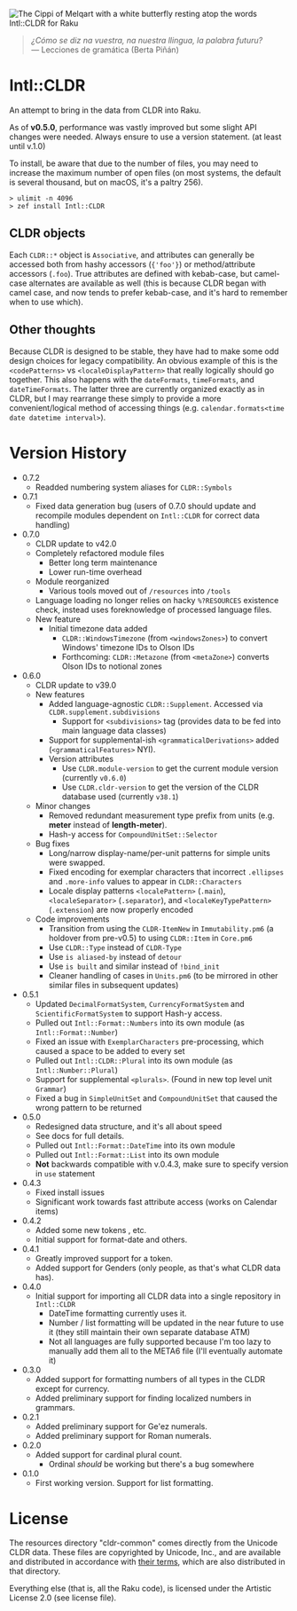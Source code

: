 ![The Cippi of Melqart with a white butterfly resting atop the words Intl::CLDR for Raku](docs/logo.png)

> *¿Cómo se diz na vuestra, na nuestra llingua, la palabra futuru?*  
— Lecciones de gramática (Berta Piñán)

# Intl::CLDR
An attempt to bring in the data from CLDR into Raku. 

As of **v0.5.0**, performance was vastly improved but some slight API changes were needed.
Always ensure to use a version statement.  (at least until v.1.0)

To install, be aware that due to the number of files, you may need to increase the maximum number of open files (on most systems, the default is several thousand, but on macOS, it's a paltry 256).

```
> ulimit -n 4096
> zef install Intl::CLDR
```

## CLDR objects

Each `CLDR::*` object is `Associative`, and attributes can generally be accessed both from 
hashy accessors (`{'foo'}`) or method/attribute accessors (`.foo`).
True attributes are defined with kebab-case, but camel-case alternates are available as well (this is because CLDR began with camel case, and now tends to prefer kebab-case, and it's hard to remember when to use which).  

## Other thoughts

Because CLDR is designed to be stable, they have had to make some odd design choices for legacy compatibility.
An obvious example of this is the `<codePatterns>` vs `<localeDisplayPattern>` that really logically should go together.
This also happens with the `dateFormats`, `timeFormats`, and `dateTimeFormats`.
The latter three are currently organized exactly as in CLDR, but I may rearrange these simply to provide a more convenient/logical method of accessing things (e.g. `calendar.formats<time date datetime interval>`).

# Version History
  * 0.7.2 
    * Readded numbering system aliases for `CLDR::Symbols`
  * 0.7.1
    * Fixed data generation bug (users of 0.7.0 should update and recompile modules dependent on `Intl::CLDR` for correct data handling)
  * 0.7.0
    * CLDR update to v42.0
    * Completely refactored module files
      * Better long term maintenance 
      * Lower run-time overhead
    * Module reorganized 
      * Various tools moved out of `/resources` into `/tools`
    * Language loading no longer relies on hacky `%?RESOURCES` existence check, instead uses foreknowledge of processed language files.
    * New feature
      * Initial timezone data added
        * `CLDR::WindowsTimezone` (from `<windowsZones>`) to convert Windows' timezone IDs to Olson IDs
        * Forthcoming: `CLDR::Metazone` (from `<metaZone>`) converts Olson IDs to notional zones
  * 0.6.0
    * CLDR update to v39.0
    * New features
      * Added language-agnostic `CLDR::Supplement`.  Accessed via `CLDR.supplement.subdivisions`
        * Support for `<subdivisions>` tag (provides data to be fed into main language data classes)
      * Support for supplemental-ish `<grammaticalDerivations>` added (`<grammaticalFeatures>` NYI).
      * Version attributes
        * Use `CLDR.module-version` to get the current module version (currently `v0.6.0`)
        * Use `CLDR.cldr-version` to get the version of the CLDR database used (currently `v38.1`)
    * Minor changes
      * Removed redundant measurement type prefix from units (e.g. **meter** instead of **length-meter**).  
      * Hash-y access for `CompoundUnitSet::Selector`
    * Bug fixes
      * Long/narrow display-name/per-unit patterns for simple units were swapped.
      * Fixed encoding for exemplar characters that incorrect `.ellipses` and `.more-info` values to appear in `CLDR::Characters`
      * Locale display patterns `<localePattern>` (`.main`), `<localeSeparator>` (`.separator`), and `<localeKeyTypePattern>` (`.extension`) are now properly encoded
    * Code improvements
      * Transition from using the `CLDR-ItemNew` in `Immutability.pm6` (a holdover from pre-v0.5) to using `CLDR::Item` in `Core.pm6`
      * Use `CLDR::Type` instead of `CLDR-Type`
      * Use `is aliased-by` instead of `detour`
      * Use `is built` and similar instead of `!bind_init`
      * Cleaner handling of cases in `Units.pm6` (to be mirrored in other similar files in subsequent updates)
  * 0.5.1
    * Updated `DecimalFormatSystem`, `CurrencyFormatSystem` and `ScientificFormatSystem` to support Hash-y access.
    * Pulled out `Intl::Format::Numbers` into its own module (as `Intl::Format::Number`)
    * Fixed an issue with `ExemplarCharacters` pre-processing, which caused a space to be added to every set
    * Pulled out `Intl::CLDR::Plural` into its own module (as `Intl::Number::Plural`)
    * Support for supplemental `<plurals>`.  (Found in new top level unit `Grammar`)
    * Fixed a bug in `SimpleUnitSet` and `CompoundUnitSet` that caused the wrong pattern to be returned
  * 0.5.0
    * Redesigned data structure, and it's all about speed
    * See docs for full details.
    * Pulled out `Intl::Format::DateTime` into its own module
    * Pulled out `Intl::Format::List` into its own module
    * **Not** backwards compatible with v.0.4.3, make sure to specify version in `use` statement
  * 0.4.3
    * Fixed install issues
    * Significant work towards fast attribute access (works on Calendar items)
  * 0.4.2
    * Added some new tokens <local-alpha>, etc.
    * Initial support for format-date and others.
  * 0.4.1
    * Greatly improved support for a <local-number> token.
    * Added support for Genders (only people, as that's what CLDR data has).
  * 0.4.0
    * Initial support for importing all CLDR data into a single repository in `Intl::CLDR`
      * DateTime formatting currently uses it.
      * Number / list formatting will be updated in the near future to use it (they still maintain their own separate database ATM)
      * Not all languages are fully supported because I'm too lazy to manually add them all to the META6 file (I'll eventually automate it)
  * 0.3.0
    * Added support for formatting numbers of all types in the CLDR except for currency.
    * Added preliminary support for finding localized numbers in grammars.
  * 0.2.1
    * Added preliminary support for Ge'ez numerals.  
    * Added preliminary support for Roman numerals.  
  * 0.2.0
    * Added support for cardinal plural count.
      * Ordinal *should* be working but there's a bug somewhere
  * 0.1.0  
    * First working version.  Support for list formatting.  

# License

The resources directory "cldr-common" comes directly from the Unicode CLDR data.
These files are copyrighted by Unicode, Inc., and are available and distributed
in accordance with [their terms](http://www.unicode.org/copyright.html), which are
also distributed in that directory.

Everything else (that is, all the Raku code), is licensed under the Artistic License 2.0 (see license file).
